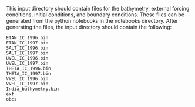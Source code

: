 This input directory should contain files for the bathymetry, external forcing conditions, initial conditions, and boundary conditions. These files can be generated from the python notebooks in the notebooks directory. After generating the files,
the input directory should contain the following:

```
ETAN_IC_1996.bin
ETAN_IC_1997.bin
SALT_IC_1996.bin	
SALT_IC_1997.bin
UVEL_IC_1996.bin	
UVEL_IC_1997.bin
THETA_IC_1996.bin
THETA_IC_1997.bin	
VVEL_IC_1996.bin
VVEL_IC_1997.bin
India_bathymetry.bin	
exf
obcs

```
